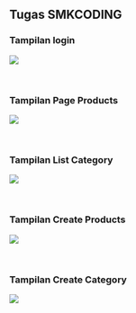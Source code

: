 ## Tugas SMKCODING


### Tampilan login

<p><img src="https://github.com/trimier/Alfistore/blob/main/gambar/login12.png?raw=true"/></p> <br>


### Tampilan Page Products

<p><img src="https://github.com/trimier/Alfistore/blob/main/gambar/foto1.png?raw=true"/></p> <br>

### Tampilan List Category

<p><img src="https://github.com/trimier/Alfistore/blob/main/gambar/foto2.png ?raw=true"/></p> <br>

### Tampilan Create Products

<p><img src="https://github.com/trimier/Alfistore/blob/main/gambar/create.png?raw=true"/></p> <br>

<!-- ### Tampilan Add To Cart

<p><img src="https://github.com/trimier/Alfistore/blob/main/gambar/gambar3.png?raw=true"/></p> <br> -->

<!-- ### Tampilan Shopping Cart

<p><img src="https://github.com/trimier/Alfistore/blob/main/gambar/gambar4.png?raw=true"/></p> <br>
<p><img src="https://github.com/trimier/Alfistore/blob/main/gambar/gambar5.png?raw=true"/></p> <br> -->

### Tampilan Create Category

<p><img src="https://github.com/trimier/Alfistore/blob/main/gambar/create2.png?raw=true"/></p> <br>

<br>
